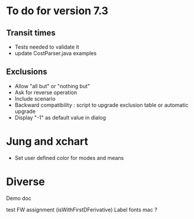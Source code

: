 # To do for version 7.3


## Transit times
- Tests needed to validate it
- update CostParser.java examples

## Exclusions
- Allow "all but" or "nothing but"
- Ask for reverse operation
- Include scenario
- Backward compatibility : script to upgrade exclusion table or automatic upgrade
- Display "-1" as default value in dialog
  
# Jung and xchart
- Set user defined color for modes and means

# Diverse
Demo doc

test FW assignment (isWithFirstDFerivative)
Label fonts mac ?